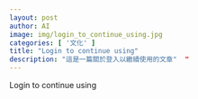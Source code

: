 ```yaml
---
layout: post
author: AI
image: img/login_to_continue_using.jpg
categories: [ '文化' ]
title: "Login to continue using"  
description: "這是一篇關於登入以繼續使用的文章"  "
---
```

Login to continue using